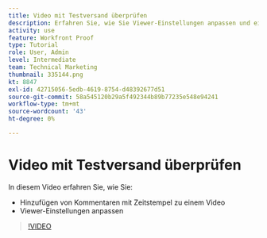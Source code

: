 ```yaml
---
title: Video mit Testversand überprüfen
description: Erfahren Sie, wie Sie Viewer-Einstellungen anpassen und einem Video Kommentare mit Zeitstempel hinzufügen können, indem Sie die Funktion "Testen"in [!DNL  Workfront].
activity: use
feature: Workfront Proof
type: Tutorial
role: User, Admin
level: Intermediate
team: Technical Marketing
thumbnail: 335144.png
kt: 8847
exl-id: 42715056-5edb-4619-8754-d48392677d51
source-git-commit: 58a545120b29a5f492344b89b77235e548e94241
workflow-type: tm+mt
source-wordcount: '43'
ht-degree: 0%

---
```


# Video mit Testversand überprüfen

In diesem Video erfahren Sie, wie Sie:

* Hinzufügen von Kommentaren mit Zeitstempel zu einem Video
* Viewer-Einstellungen anpassen

>[!VIDEO](https://video.tv.adobe.com/v/335144/?quality=12)

<!--
## Learn more
* Review a video proof
-->
